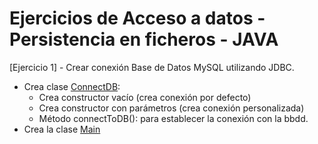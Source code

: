 # Ejercicios de Acceso a datos - Persistencia en ficheros - JAVA


[Ejercicio 1] - Crear conexión Base de Datos MySQL utilizando JDBC.
- Crea clase [ConnectDB](Propuesta_de_ejercicio_01/ConnectDB.java):
    - Crea constructor vacío (crea conexión por defecto)
    - Crea constructor con parámetros (crea conexión personalizada)
    - Método connectToDB(): para establecer la conexión con la bbdd.
- Crea la clase [Main](Propuesta_de_ejercicio_01/Main.java)